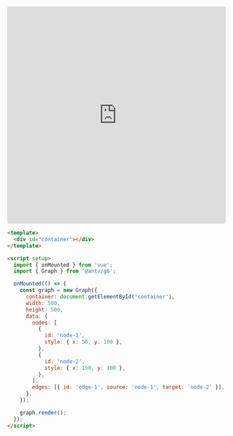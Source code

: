<iframe src="https://stackblitz.com/edit/g6-in-vue?embed=1&file=src%2FApp.vue&theme=light"
     style="width:100%; height: 500px; border:0; border-radius: 4px; overflow:hidden;"
     title="G6 Vue"></iframe>

```html
<template>
  <div id="container"></div>
</template>

<script setup>
  import { onMounted } from 'vue';
  import { Graph } from '@antv/g6';

  onMounted(() => {
    const graph = new Graph({
      container: document.getElementById('container'),
      width: 500,
      height: 500,
      data: {
        nodes: [
          {
            id: 'node-1',
            style: { x: 50, y: 100 },
          },
          {
            id: 'node-2',
            style: { x: 150, y: 100 },
          },
        ],
        edges: [{ id: 'edge-1', source: 'node-1', target: 'node-2' }],
      },
    });

    graph.render();
  });
</script>
```
